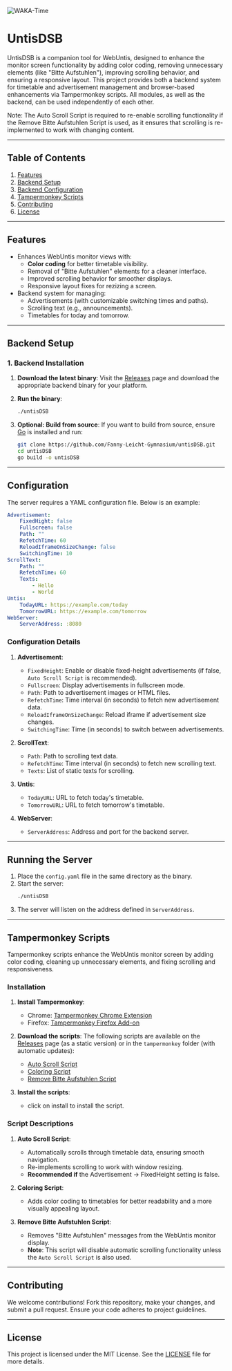 ![WAKA-Time](https://waka.toomanyfiles.dev/api/badge/Mr-Comand/interval:any/project:untisDSB)

# UntisDSB

UntisDSB is a companion tool for WebUntis, designed to enhance the monitor screen functionality by adding color coding, removing unnecessary elements (like "Bitte Aufstuhlen"), improving scrolling behavior, and ensuring a responsive layout. This project provides both a backend system for timetable and advertisement management and browser-based enhancements via Tampermonkey scripts. All modules, as well as the backend, can be used independently of each other.

Note: The Auto Scroll Script is required to re-enable scrolling functionality if the Remove Bitte Aufstuhlen Script is used, as it ensures that scrolling is re-implemented to work with changing content.

---

## Table of Contents
1. [Features](#features)
2. [Backend Setup](#backend-setup)
3. [Backend Configuration](#configuration)
5. [Tampermonkey Scripts](#tampermonkey-scripts)
6. [Contributing](#contributing)
7. [License](#license)

---

## Features
- Enhances WebUntis monitor views with:
  - **Color coding** for better timetable visibility.
  - Removal of "Bitte Aufstuhlen" elements for a cleaner interface.
  - Improved scrolling behavior for smoother displays.
  - Responsive layout fixes for rezizing a screen.
- Backend system for managing:
  - Advertisements (with customizable switching times and paths).
  - Scrolling text (e.g., announcements).
  - Timetables for today and tomorrow.

---

## Backend Setup

### 1. **Backend Installation**
1. **Download the latest binary**:
   Visit the [Releases](https://github.com/Fanny-Leicht-Gymnasium/untisDSB/releases) page and download the appropriate backend binary for your platform.


2. **Run the binary**:
   ```bash
   ./untisDSB
   ```

3. **Optional: Build from source**:
   If you want to build from source, ensure [Go](https://golang.org/dl/) is installed and run:
   ```bash
   git clone https://github.com/Fanny-Leicht-Gymnasium/untisDSB.git
   cd untisDSB
   go build -o untisDSB
   ```

---

## Configuration

The server requires a YAML configuration file. Below is an example:

```yaml
Advertisement:
    FixedHight: false
    Fullscreen: false
    Path: ""
    RefetchTime: 60
    ReloadIframeOnSizeChange: false
    SwitchingTime: 10
ScrollText:
    Path: ""
    RefetchTime: 60
    Texts:
        - Hello
        - World
Untis:
    TodayURL: https://example.com/today
    TomorrowURL: https://example.com/tomorrow
WebServer:
    ServerAddress: :8080
```

### Configuration Details
1. **Advertisement**:
   - `FixedHeight`: Enable or disable fixed-height advertisements (if false, `Auto Scroll Script` is recommended).
   - `Fullscreen`: Display advertisements in fullscreen mode.
   - `Path`: Path to advertisement images or HTML files.
   - `RefetchTime`: Time interval (in seconds) to fetch new advertisement data.
   - `ReloadIframeOnSizeChange`: Reload iframe if advertisement size changes.
   - `SwitchingTime`: Time (in seconds) to switch between advertisements.

2. **ScrollText**:
   - `Path`: Path to scrolling text data.
   - `RefetchTime`: Time interval (in seconds) to fetch new scrolling text.
   - `Texts`: List of static texts for scrolling.

3. **Untis**:
   - `TodayURL`: URL to fetch today's timetable.
   - `TomorrowURL`: URL to fetch tomorrow's timetable.

4. **WebServer**:
   - `ServerAddress`: Address and port for the backend server.

---

## Running the Server

1. Place the `config.yaml` file in the same directory as the binary.
2. Start the server:
   ```bash
   ./untisDSB
   ```
3. The server will listen on the address defined in `ServerAddress`.

---

## Tampermonkey Scripts

Tampermonkey scripts enhance the WebUntis monitor screen by adding color coding, cleaning up unnecessary elements, and fixing scrolling and responsiveness.

### Installation
1. **Install Tampermonkey**:
   - Chrome: [Tampermonkey Chrome Extension](https://www.tampermonkey.net/?ext=dhdg&browser=chrome)
   - Firefox: [Tampermonkey Firefox Add-on](https://www.tampermonkey.net/?ext=dhdg&browser=firefox)

2. **Download the scripts**:
   The following scripts are available on the [Releases](https://github.com/Fanny-Leicht-Gymnasium/untisDSB/releases) page (as a static version) or in the `tampermonkey` folder (with automatic updates):

   - [Auto Scroll Script](https://github.com/Fanny-Leicht-Gymnasium/untisDSB/raw/main/tampermonkey/auto-scroll.user.js)
   - [Coloring Script](https://github.com/Fanny-Leicht-Gymnasium/untisDSB/raw/main/tampermonkey/coloring.user.js)
   - [Remove Bitte Aufstuhlen Script](https://github.com/Fanny-Leicht-Gymnasium/untisDSB/raw/main/tampermonkey/removeBitteAufstuhlen.user.js)

3. **Install the scripts**:
   - click on install to install the script.
  

### Script Descriptions
1. **Auto Scroll Script**:
   - Automatically scrolls through timetable data, ensuring smooth navigation.
   - Re-implements scrolling to work with window resizing.
   - **Recommended if** the Advertisement -> FixedHeight setting is false.

2. **Coloring Script**:
   - Adds color coding to timetables for better readability and a more visually appealing layout.

3. **Remove Bitte Aufstuhlen Script**:
   - Removes "Bitte Aufstuhlen" messages from the WebUntis monitor display.
   - **Note**: This script will disable automatic scrolling functionality unless the `Auto Scroll Script` is also used.

---

## Contributing

We welcome contributions! Fork this repository, make your changes, and submit a pull request. Ensure your code adheres to project guidelines.

---

## License

This project is licensed under the MIT License. See the [LICENSE](LICENSE) file for more details.
